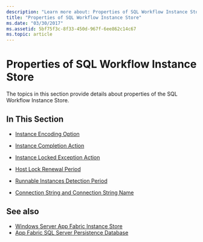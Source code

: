 ```yaml
---
description: "Learn more about: Properties of SQL Workflow Instance Store"
title: "Properties of SQL Workflow Instance Store"
ms.date: "03/30/2017"
ms.assetid: 5bf75f3c-8f33-450d-967f-6ee862c14c67
ms.topic: article
---
```

# Properties of SQL Workflow Instance Store

The topics in this section provide details about properties of the SQL Workflow Instance Store.  
  
## In This Section  
  
- [Instance Encoding Option](instance-encoding-option.md)  
  
- [Instance Completion Action](instance-completion-action.md)  
  
- [Instance Locked Exception Action](instance-locked-exception-action.md)  
  
- [Host Lock Renewal Period](host-lock-renewal-period.md)  
  
- [Runnable Instances Detection Period](runnable-instances-detection-period.md)  
  
- [Connection String and Connection String Name](connection-string-and-connection-string-name.md)  
  
## See also

- [Windows Server App Fabric Instance Store](/previous-versions/appfabric/ff383417(v=azure.10))
- [App Fabric SQL Server Persistence Database](/previous-versions/appfabric/ee790819(v=azure.10))
